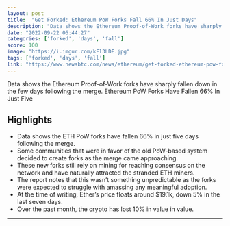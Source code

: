 ```yaml
---
layout: post
title:  "Get Forked: Ethereum PoW Forks Fall 66% In Just Days"
description: "Data shows the Ethereum Proof-of-Work forks have sharply fallen down in the few days following the merge. Ethereum PoW Forks Have Fallen 66% In Just Five"
date: "2022-09-22 06:44:27"
categories: ['forked', 'days', 'fall']
score: 100
image: "https://i.imgur.com/kFl3LDE.jpg"
tags: ['forked', 'days', 'fall']
link: "https://www.newsbtc.com/news/ethereum/get-forked-ethereum-pow-forks-fall-66-days/"
---
```


Data shows the Ethereum Proof-of-Work forks have sharply fallen down in the few days following the merge. Ethereum PoW Forks Have Fallen 66% In Just Five

## Highlights

- Data shows the ETH PoW forks have fallen 66% in just five days following the merge.
- Some communities that were in favor of the old PoW-based system decided to create forks as the merge came approaching.
- These new forks still rely on mining for reaching consensus on the network and have naturally attracted the stranded ETH miners.
- The report notes that this wasn’t something unpredictable as the forks were expected to struggle with amassing any meaningful adoption.
- At the time of writing, Ether’s price floats around $19.1k, down 5% in the last seven days.
- Over the past month, the crypto has lost 10% in value in value.

---
